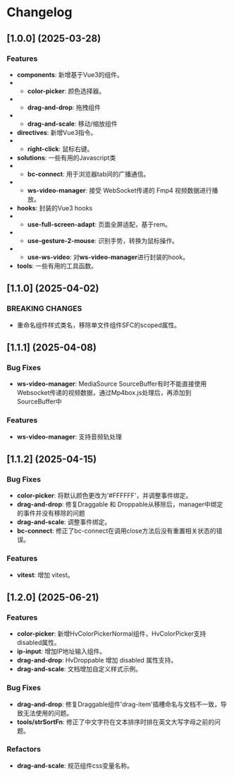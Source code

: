 # Changelog

## [1.0.0] (2025-03-28)

### Features

* **components**: 新增基于Vue3的组件。
* * **color-picker**: 颜色选择器。
* * **drag-and-drop**: 拖拽组件
* * **drag-and-scale**: 移动/缩放组件
* **directives**: 新增Vue3指令。
* * **right-click**: 鼠标右键。
* **solutions**: 一些有用的Javascript类
* * **bc-connect**: 用于浏览器tab间的广播通信。
* * **ws-video-manager**: 接受 WebSocket传递的 Fmp4 视频数据进行播放。
* **hooks**: 封装的Vue3 hooks
* * **use-full-screen-adapt**: 页面全屏适配，基于rem。
* * **use-gesture-2-mouse**: 识别手势，转换为鼠标操作。
* * **use-ws-video**: 对**ws-video-manager**进行封装的hook。
* **tools**: 一些有用的工具函数。

## [1.1.0] (2025-04-02)

### BREAKING CHANGES

* 重命名组件样式类名，移除单文件组件SFC的scoped属性。

## [1.1.1] (2025-04-08)

### Bug Fixes

* **ws-video-manager**: MediaSource SourceBuffer有时不能直接使用Websocket传递的视频数据，通过Mp4box.js处理后，再添加到SourceBuffer中

### Features

* **ws-video-manager**: 支持音频轨处理

## [1.1.2] (2025-04-15)

### Bug Fixes

* **color-picker**: 将默认颜色更改为'#FFFFFF'，并调整事件绑定。
* **drag-and-drop**: 修复Draggable 和 Droppable从移除后，manager中绑定的事件并没有移除的问题
* **drag-and-scale**: 调整事件绑定。
* **bc-connect**: 修正了bc-connect在调用close方法后没有重置相关状态的错误。

### Features

* **vitest**: 增加 vitest。

## [1.2.0] (2025-06-21)

### Features

* **color-picker**: 新增HvColorPickerNormal组件，HvColorPicker支持disabled属性。
* **ip-input**: 增加IP地址输入组件。
* **drag-and-drop**: HvDroppable 增加 disabled 属性支持。
* **drag-and-scale**: 文档增加自定义样式示例。

### Bug Fixes

* **drag-and-drop**: 修复Draggable组件'drag-item'插槽命名与文档不一致，导致无法使用的问题。
* **tools/strSortFn**: 修正了中文字符在文本排序时排在英文大写字母之前的问题。

### Refactors

* **drag-and-scale**: 规范组件css变量名称。
